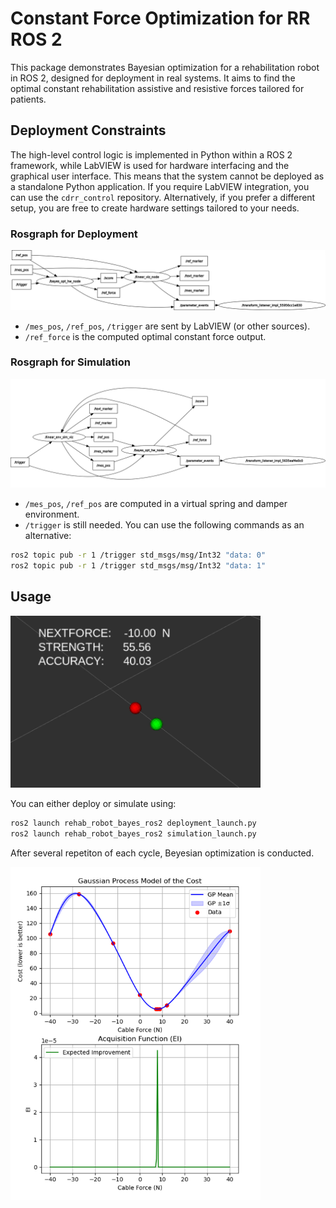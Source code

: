 # Constant Force Optimization for RR ROS 2

This package demonstrates Bayesian optimization for a rehabilitation robot in ROS 2, designed for deployment in real systems. It aims to find the optimal constant rehabilitation assistive and resistive forces tailored for patients.

## Deployment Constraints
The high-level control logic is implemented in Python within a ROS 2 framework, while LabVIEW is used for hardware interfacing and the graphical user interface. This means that the system cannot be deployed as a standalone Python application. If you require LabVIEW integration, you can use the `cdrr_control` repository. Alternatively, if you prefer a different setup, you are free to create hardware settings tailored to your needs.

### Rosgraph for Deployment
![rosgraph_deploy](./assets/rosgraph_deploy.png)
- `/mes_pos`, `/ref_pos`, `/trigger` are sent by LabVIEW (or other sources). 
- `/ref_force` is the computed optimal constant force output.

### Rosgraph for Simulation
![rosgraph_sim](./assets/rosgraph_sim.png)
- `/mes_pos`, `/ref_pos` are computed in a virtual spring and damper environment.
- `/trigger` is still needed. You can use the following commands as an alternative:
```bash
ros2 topic pub -r 1 /trigger std_msgs/msg/Int32 "data: 0"
ros2 topic pub -r 1 /trigger std_msgs/msg/Int32 "data: 1"
```



## Usage
<img src="./assets/visual.png" alt="Visualization" width="400" />

You can either deploy or simulate using:
```bash
ros2 launch rehab_robot_bayes_ros2 deployment_launch.py
ros2 launch rehab_robot_bayes_ros2 simulation_launch.py
```

After several repetiton of each cycle, Beyesian optimization is conducted.

<img src="./assets/bayes.png" alt="Bayesian Optimization" width="400" />
